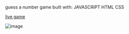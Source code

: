  guess a number game built with:
 JAVASCRIPT
 HTML
 CSS


[live game](https://guess-g0ame.netlify.app)


![image](https://user-images.githubusercontent.com/92365477/217594064-8ecb419a-0500-424a-ae1d-c178ed7c7d36.png)
